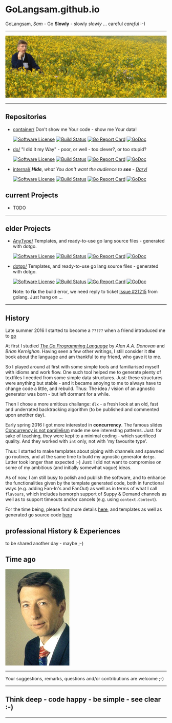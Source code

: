# GoLangsam.github.io

GoLangsam, *Sam* - Go **Slowly** - slowly *slowly* ... careful *careful* :-) 

---
[![Contemplating](IMG_3303-Cover.JPG)](https://www.facebook.com/profile.php?id=100010767854787)

---
## Repositories

- [container/](https://github.com/GoLangsam/container/blob/master/README.md)
Don't show me Your code - show me Your data!

	[![Software License](https://img.shields.io/badge/license-MIT-brightgreen.svg?style=flat-square)](LICENSE.md)
	[![Build Status](https://travis-ci.org/GoLangsam/container.svg?branch=master)](https://travis-ci.org/GoLangsam/container)
	[![Go Report Card](https://goreportcard.com/badge/github.com/GoLangsam/container)](https://goreportcard.com/report/github.com/GoLangsam/container)
	[![GoDoc](https://godoc.org/github.com/GoLangsam/container?status.svg)](https://godoc.org/github.com/GoLangsam/container)


- [do/](https://github.com/GoLangsam/do/blob/master/README.md)
"I did it my Way" - poor, or well - too clever?, or too stupid?

	[![Software License](https://img.shields.io/badge/license-MIT-brightgreen.svg?style=flat-square)](LICENSE.md)
	[![Build Status](https://travis-ci.org/GoLangsam/do.svg?branch=master)](https://travis-ci.org/GoLangsam/do)
	[![Go Report Card](https://goreportcard.com/badge/github.com/GoLangsam/do)](https://goreportcard.com/report/github.com/GoLangsam/do)
	[![GoDoc](https://godoc.org/github.com/GoLangsam/do?status.svg)](https://godoc.org/github.com/GoLangsam/do)


- [internal/](https://github.com/GoLangsam/internal/blob/master/README.md)
***Hide***, *what You don't want the audience to* ***see*** - *[Daryl](https://github.com/GoLangsam/internal/blob/master/Daryl.md)*

	[![Software License](https://img.shields.io/badge/license-MIT-brightgreen.svg?style=flat-square)](LICENSE.md)
	[![Build Status](https://travis-ci.org/GoLangsam/internal.svg?branch=master)](https://travis-ci.org/GoLangsam/internal)
	[![Go Report Card](https://goreportcard.com/badge/github.com/GoLangsam/internal)](https://goreportcard.com/report/github.com/GoLangsam/internal)
	[![GoDoc](https://godoc.org/github.com/GoLangsam/do?status.svg)](https://godoc.org/github.com/GoLangsam/do)

## current Projects

- TODO


---
## elder Projects
- [AnyType/](https://github.com/GoLangsam/AnyType/blob/master/README.md)
Templates, and ready-to-use go lang source files - generated with dotgo.

	[![Software License](https://img.shields.io/badge/license-MIT-brightgreen.svg?style=flat-square)](LICENSE.md)
	[![Build Status](https://travis-ci.org/GoLangsam/AnyType.svg?branch=master)](https://travis-ci.org/GoLangsam/AnyType)
	[![Go Report Card](https://goreportcard.com/badge/github.com/GoLangsam/AnyType)](https://goreportcard.com/report/github.com/GoLangsam/AnyType)
	[![GoDoc](https://godoc.org/github.com/GoLangsam/AnyType?status.svg)](https://godoc.org/github.com/GoLangsam/AnyType)


- [dotgo/](https://github.com/GoLangsam/dotgo/blob/master/README.md)
Templates, and ready-to-use go lang source files - generated with dotgo.

	[![Software License](https://img.shields.io/badge/license-MIT-brightgreen.svg?style=flat-square)](LICENSE.md)
	[![Build Status](https://travis-ci.org/GoLangsam/dotgo.svg?branch=master)](https://travis-ci.org/GoLangsam/dotgo)
	[![Go Report Card](https://goreportcard.com/badge/github.com/GoLangsam/dotgo)](https://goreportcard.com/report/github.com/GoLangsam/dotgo)
	[![GoDoc](https://godoc.org/github.com/GoLangsam/dotgo?status.svg)](https://godoc.org/github.com/GoLangsam/dotgo)

	Note: to **fix** the build error, we need reply to ticket [Issue #21215](https://github.com/golang/go/issues/21215) from golang. Just hang on ...


---
## History

Late summer 2016 I started to become a `?????` when a friend introduced me to [go](https://golang.org)

At first I studied [*The Go Programming Language*](http://www.gopl.io/) by *Alan A.A. Donovan* and *Brian Kernighan*.
Having seen a few other writings, I still consider it ***the*** book about the language and am thankful to my friend, who gave it to me.

So I played around at first with some simple tools and familiarised myself with idioms and work flow.
One such tool helped me to generate plenty of textfiles I needed from some simple data structures.
Just: these structures were anything but stable - and it became anoying to me to always have to change code a little, and rebuild.
Thus: The idea / vision of an agnostic generator was born - but left dormant for a while.

Then I chose a more amitious challange: `dlx` - a fresh look at an old, fast and underrated backtracking algorithm
(to be published and commented upon another day).

Early spring 2016 I got more interested in **concurrency**.
The famous slides [Concurrency is not parallelism](http://blog.golang.org/concurrency-is-not-parallelism) made me see interesting patterns.
Just: for sake of teaching, they were kept to a minimal coding - which sacrificed quality.
And they worked with `int` only, not with 'my favourite type'.

Thus: I started to make templates about piping with channels and spawned go routines,
and at the same time to build my agnostic generator `dotgo`.
Latter took longer than expected ;-)
Just: I did not want to compromise on some of my ambitious (and initially somewhat vague) ideas.

As of now, I am still busy to polish and publish the software,
and to enhance the functionalities given by the template generated code,
both in functional ways (e.g. adding Fan-In's and FanOut)
as well as in terms of what I call `flavours`,
which includes isomorph support of Suppy & Demand channels
as well as to support timeouts and/or cancels (e.g. using `context.Context`).

For the time being,
please find more details [here](https://github.com/GoLangsam/AnyType/blob/master/chan/ReadMe.md),
and templates as well as generated go source code [here](https://github.com/GoLangsam/AnyType/tree/master/chan)

## professional History & Experiences

to be shared another day - maybe ;-)

## Time ago
[![Time ago](sharpen2.jpg)](http://www.LinkedIn.com/in/AndreasPannewitz)

---
Your suggestions, remarks, questions and/or contributions are welcome ;-)

---
## Think deep - code happy - be simple - see clear :-)

---
